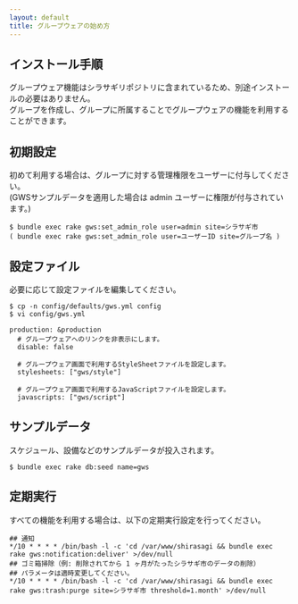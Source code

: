 ```yaml
---
layout: default
title: グループウェアの始め方
---
```


## インストール手順

グループウェア機能はシラサギリポジトリに含まれているため、別途インストールの必要はありません。<br />
グループを作成し、グループに所属することでグループウェアの機能を利用することができます。<br />

## 初期設定

初めて利用する場合は、グループに対する管理権限をユーザーに付与してください。<br />
(GWSサンプルデータを適用した場合は admin ユーザーに権限が付与されています。)

~~~
$ bundle exec rake gws:set_admin_role user=admin site=シラサギ市
( bundle exec rake gws:set_admin_role user=ユーザーID site=グループ名 )
~~~

## 設定ファイル

必要に応じて設定ファイルを編集してください。

~~~
$ cp -n config/defaults/gws.yml config
$ vi config/gws.yml
~~~

~~~
production: &production
  # グループウェアへのリンクを非表示にします。
  disable: false

  # グループウェア画面で利用するStyleSheetファイルを設定します。
  stylesheets: ["gws/style"]

  # グループウェア画面で利用するJavaScriptファイルを設定します。
  javascripts: ["gws/script"]
~~~

## サンプルデータ

スケジュール、設備などのサンプルデータが投入されます。

~~~
$ bundle exec rake db:seed name=gws
~~~

## 定期実行

すべての機能を利用する場合は、以下の定期実行設定を行ってください。

~~~
## 通知
*/10 * * * * /bin/bash -l -c 'cd /var/www/shirasagi && bundle exec rake gws:notification:deliver' >/dev/null
## ゴミ箱掃除（例: 削除されてから 1 ヶ月がたったシラサギ市のデータの削除）
## パラメータは適時変更してください。
*/10 * * * * /bin/bash -l -c 'cd /var/www/shirasagi && bundle exec rake gws:trash:purge site=シラサギ市 threshold=1.month' >/dev/null
~~~
